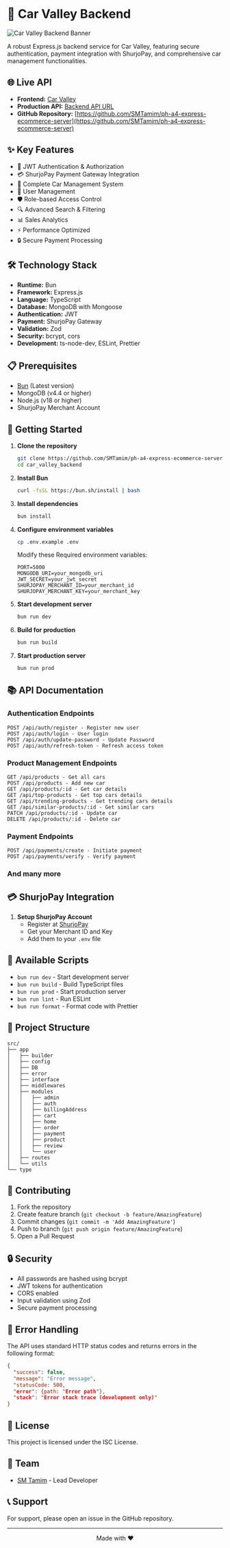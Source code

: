 # 🚗 Car Valley Backend

![Car Valley Backend Banner](https://carstore-frontend.vercel.app/assets/car_valley_logo_cropped-D6VjFXdR.png)

A robust Express.js backend service for Car Valley, featuring secure authentication, payment integration with ShurjoPay, and comprehensive car management functionalities.

## 🌐 Live API

- **Frontend:** [Car Valley](https://carstore-frontend.vercel.app)
- **Production API:** [Backend API URL](https://carstore-with-payment-gateway.vercel.app)
- **GitHub Repository:** [https://github.com/SMTamim/ph-a4-express-ecommerce-server](https://github.com/SMTamim/ph-a4-express-ecommerce-server)

## ✨ Key Features

- 🔐 JWT Authentication & Authorization
- 💳 ShurjoPay Payment Gateway Integration
- 🚙 Complete Car Management System
- 👤 User Management
- 🛡️ Role-based Access Control
- 🔍 Advanced Search & Filtering
- 📊 Sales Analytics
- ⚡ Performance Optimized
- 🔒 Secure Payment Processing

## 🛠️ Technology Stack

- **Runtime:** Bun
- **Framework:** Express.js
- **Language:** TypeScript
- **Database:** MongoDB with Mongoose
- **Authentication:** JWT
- **Payment:** ShurjoPay Gateway
- **Validation:** Zod
- **Security:** bcrypt, cors
- **Development:** ts-node-dev, ESLint, Prettier

## 📋 Prerequisites

- [Bun](https://bun.sh/) (Latest version)
- MongoDB (v4.4 or higher)
- Node.js (v18 or higher)
- ShurjoPay Merchant Account

## 🚀 Getting Started

1. **Clone the repository**
   ```bash
   git clone https://github.com/SMTamim/ph-a4-express-ecommerce-server.git car_valley_backend
   cd car_valley_backend
   ```

2. **Install Bun**
   ```bash
   curl -fsSL https://bun.sh/install | bash
   ```

3. **Install dependencies**
   ```bash
   bun install
   ```

4. **Configure environment variables**
   ```bash
   cp .env.example .env
   ```
   Modify these Required environment variables:
   ```env
   PORT=5000
   MONGODB_URI=your_mongodb_uri
   JWT_SECRET=your_jwt_secret
   SHURJOPAY_MERCHANT_ID=your_merchant_id
   SHURJOPAY_MERCHANT_KEY=your_merchant_key
   ```

5. **Start development server**
   ```bash
   bun run dev
   ```

6. **Build for production**
   ```bash
   bun run build
   ```

7. **Start production server**
   ```bash
   bun run prod
   ```

## 📚 API Documentation

### Authentication Endpoints
```
POST /api/auth/register - Register new user
POST /api/auth/login - User login
POST /api/auth/update-password - Update Password
POST /api/auth/refresh-token - Refresh access token
```

### Product Management Endpoints
```
GET /api/products - Get all cars
POST /api/products - Add new car
GET /api/products/:id - Get car details
GET /api/top-products - Get top cars details
GET /api/trending-products - Get trending cars details
GET /api/similar-products/:id - Get similar cars
PATCH /api/products/:id - Update car
DELETE /api/products/:id - Delete car
```

### Payment Endpoints
```
POST /api/payments/create - Initiate payment
POST /api/payments/verify - Verify payment
```

### And many more

## 💳 ShurjoPay Integration

1. **Setup ShurjoPay Account**
   - Register at [ShurjoPay](https://shurjopay.com.bd/)
   - Get your Merchant ID and Key
   - Add them to your `.env` file


## 🔧 Available Scripts

- `bun run dev` - Start development server
- `bun run build` - Build TypeScript files
- `bun run prod` - Start production server
- `bun run lint` - Run ESLint
- `bun run format` - Format code with Prettier

## 📂 Project Structure

```
src/
├── app
│   ├── builder
│   ├── config
│   ├── DB
│   ├── error
│   ├── interface
│   ├── middlewares
│   ├── modules
│   │   ├── admin
│   │   ├── auth
│   │   ├── billingAddress
│   │   ├── cart
│   │   ├── home
│   │   ├── order
│   │   ├── payment
│   │   ├── product
│   │   ├── review
│   │   └── user
│   ├── routes
│   └── utils
└── type
```

## 🤝 Contributing

1. Fork the repository
2. Create feature branch (`git checkout -b feature/AmazingFeature`)
3. Commit changes (`git commit -m 'Add AmazingFeature'`)
4. Push to branch (`git push origin feature/AmazingFeature`)
5. Open a Pull Request

## 🔒 Security

- All passwords are hashed using bcrypt
- JWT tokens for authentication
- CORS enabled
- Input validation using Zod
- Secure payment processing

## 🐛 Error Handling

The API uses standard HTTP status codes and returns errors in the following format:
```json
{
  "success": false,
  "message": "Error message",
  "statusCode: 500,
  "error": {path: "Error path"},
  "stack": "Error stack trace (development only)"
}
```

## 📜 License

This project is licensed under the ISC License.

## 👥 Team

- [SM Tamim](https:smtamim.dev) - Lead Developer

## 📞 Support

For support, please open an issue in the GitHub repository.

---

<p align="center">Made with ❤️</p>
